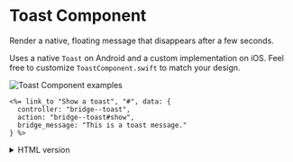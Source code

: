 # Toast Component

Render a native, floating message that disappears after a few seconds.

Uses a native `Toast` on Android and a custom implementation on iOS. Feel free to customize `ToastComponent.swift` to match your design.

![Toast Component examples](/resources/screenshots/toast.png)

```erb
<%= link_to "Show a toast", "#", data: {
  controller: "bridge--toast",
  action: "bridge--toast#show",
  bridge_message: "This is a toast message."
} %>
```

<details>
<summary>HTML version</summary>

```html
<a
  href="#"
  data-controller="bridge--toast"
  data-action="bridge--toast#show"
  data-bridge-message="This is a toast message."
>
  Show a toast
</a>
```
</details>
